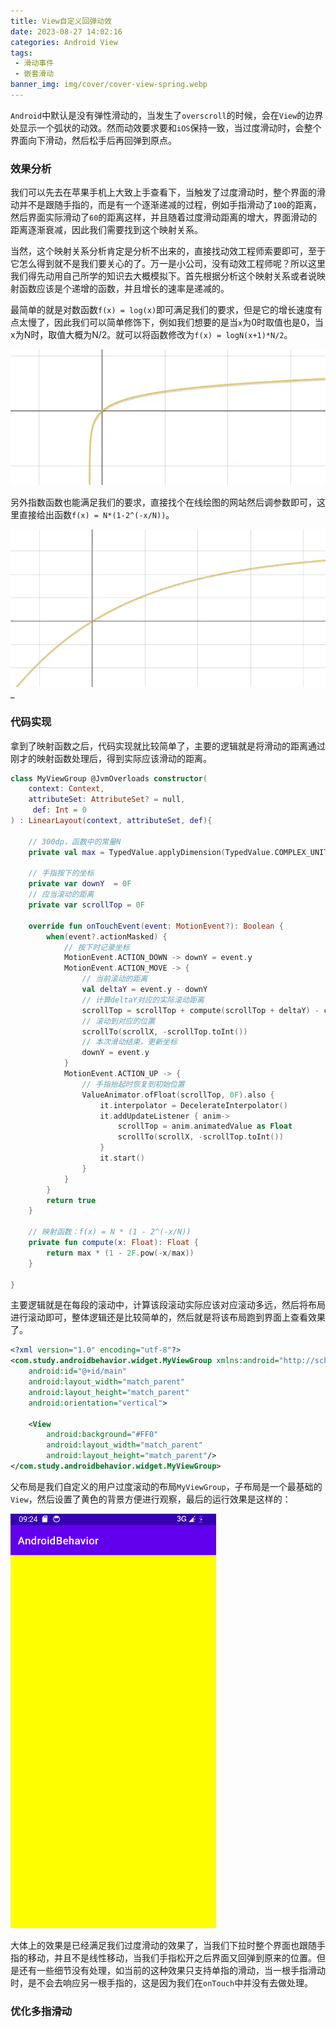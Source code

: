 ```yaml
---
title: View自定义回弹动效
date: 2023-08-27 14:02:16
categories: Android View
tags:
 - 滑动事件
 - 嵌套滑动
banner_img: img/cover/cover-view-spring.webp
---
```

`Android`中默认是没有弹性滑动的，当发生了`overscroll`的时候，会在`View`的边界处显示一个弧状的动效。然而动效要求要和`iOS`保持一致，当过度滑动时，会整个界面向下滑动，然后松手后再回弹到原点。

### 效果分析

我们可以先去在苹果手机上大致上手查看下，当触发了过度滑动时，整个界面的滑动并不是跟随手指的，而是有一个逐渐递减的过程，例如手指滑动了`100`的距离，然后界面实际滑动了`60`的距离这样，并且随着过度滑动距离的增大，界面滑动的距离逐渐衰减，因此我们需要找到这个映射关系。

当然，这个映射关系分析肯定是分析不出来的，直接找动效工程师索要即可，至于它怎么得到就不是我们要关心的了。万一是小公司，没有动效工程师呢？所以这里我们得先动用自己所学的知识去大概模拟下。首先根据分析这个映射关系或者说映射函数应该是个递增的函数，并且增长的速率是递减的。

最简单的就是对数函数`f(x) = log(x)`即可满足我们的要求，但是它的增长速度有点太慢了，因此我们可以简单修饰下，例如我们想要的是当`x`为0时取值也是0，当x为N时，取值大概为N/2。就可以将函数修改为`f(x) = logN(x+1)*N/2`。

![log](img/img-log.webp)

另外指数函数也能满足我们的要求，直接找个在线绘图的网站然后调参数即可，这里直接给出函数`f(x) = N*(1-2^(-x/N))`。

![指数](img/img-mi.webp)_





### 代码实现

拿到了映射函数之后，代码实现就比较简单了，主要的逻辑就是将滑动的距离通过刚才的映射函数处理后，得到实际应该滑动的距离。

```kotlin
class MyViewGroup @JvmOverloads constructor(
    context: Context,
    attributeSet: AttributeSet? = null,
     def: Int = 0
) : LinearLayout(context, attributeSet, def){

    // 300dp，函数中的常量N
    private val max = TypedValue.applyDimension(TypedValue.COMPLEX_UNIT_DIP, 300F, context.resources.displayMetrics)

    // 手指按下的坐标
    private var downY  = 0F
    // 应当滚动的距离
    private var scrollTop = 0F

    override fun onTouchEvent(event: MotionEvent?): Boolean {
        when(event?.actionMasked) {
            // 按下时记录坐标
            MotionEvent.ACTION_DOWN -> downY = event.y
            MotionEvent.ACTION_MOVE -> {
                // 当前滚动的距离
                val deltaY = event.y - downY
                // 计算deltaY对应的实际滚动距离
                scrollTop = scrollTop + compute(scrollTop + deltaY) - compute(scrollTop)
                // 滚动到对应的位置
                scrollTo(scrollX, -scrollTop.toInt())
                // 本次滑动结束，更新坐标
                downY = event.y
            }
            MotionEvent.ACTION_UP -> {
                // 手指抬起时恢复到初始位置
                ValueAnimator.ofFloat(scrollTop, 0F).also {
                    it.interpolator = DecelerateInterpolator()
                    it.addUpdateListener { anim->
                        scrollTop = anim.animatedValue as Float
                        scrollTo(scrollX, -scrollTop.toInt())
                    }
                    it.start()
                }
            }
        }
        return true
    }

	// 映射函数：f(x) = N * (1 - 2^(-x/N))
    private fun compute(x: Float): Float {
        return max * (1 - 2F.pow(-x/max))
    }

}
```

主要逻辑就是在每段的滚动中，计算该段滚动实际应该对应滚动多远，然后将布局进行滚动即可，整体逻辑还是比较简单的，然后就是将该布局跑到界面上查看效果了。

```xml
<?xml version="1.0" encoding="utf-8"?>
<com.study.androidbehavior.widget.MyViewGroup xmlns:android="http://schemas.android.com/apk/res/android"
    android:id="@+id/main"
    android:layout_width="match_parent"
    android:layout_height="match_parent"
    android:orientation="vertical">

    <View
        android:background="#FF0"
        android:layout_width="match_parent"
        android:layout_height="match_parent"/>
</com.study.androidbehavior.widget.MyViewGroup>
```

父布局是我们自定义的用户过度滚动的布局`MyViewGroup`，子布局是一个最基础的`View`，然后设置了黄色的背景方便进行观察，最后的运行效果是这样的：

![overscroll](img/img-overscroll.webp)

大体上的效果是已经满足我们过度滑动的效果了，当我们下拉时整个界面也跟随手指的移动，并且不是线性移动，当我们手指松开之后界面又回弹到原来的位置。但是还有一些细节没有处理，如当前的这种效果只支持单指的滑动，当一根手指滑动时，是不会去响应另一根手指的，这是因为我们在`onTouch`中并没有去做处理。

### 优化多指滑动





